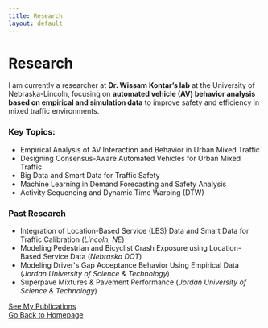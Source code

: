 ```yaml
---
title: Research
layout: default
---
```


# Research
I am currently a researcher at **Dr. Wissam Kontar’s lab** at the University of Nebraska-Lincoln, focusing on **automated vehicle (AV) behavior analysis based on empirical and simulation data** to improve safety and efficiency in mixed traffic environments.

### Key Topics:
- Empirical Analysis of AV Interaction and Behavior in Urban Mixed Traffic
- Designing Consensus-Aware Automated Vehicles for Urban Mixed Traffic
- Big Data and Smart Data for Traffic Safety
- Machine Learning in Demand Forecasting and Safety Analysis
- Activity Sequencing and Dynamic Time Warping (DTW)  

### Past Research
- Integration of Location-Based Service (LBS) Data and Smart Data for Traffic Calibration (*Lincoln, NE*)
- Modeling Pedestrian and Bicyclist Crash Exposure using Location-Based Service Data (*Nebraska DOT*)
- Modeling Driver's Gap Acceptance Behavior Using Empirical Data (*Jordan University of Science & Technology*)
- Superpave Mixtures & Pavement Performance (*Jordan University of Science & Technology*)

[See My Publications](publications.md)   
[Go Back to Homepage](index.md)
